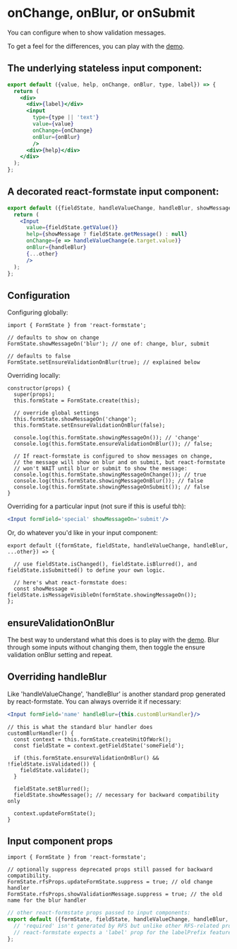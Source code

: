 # onChange, onBlur, or onSubmit

You can configure when to show validation messages.

To get a feel for the differences, you can play with the [demo](https://dtrelogan.github.io/react-formstate-demo/).

## The underlying stateless input component:

```jsx
export default ({value, help, onChange, onBlur, type, label}) => {
  return (
    <div>
      <div>{label}</div>
      <input
        type={type || 'text'}
        value={value}
        onChange={onChange}
        onBlur={onBlur}
        />
      <div>{help}</div>
    </div>
  );
};
```

## A decorated react-formstate input component:

```jsx
export default ({fieldState, handleValueChange, handleBlur, showMessage, ...other}) => {
  return (
    <Input
      value={fieldState.getValue()}
      help={showMessage ? fieldState.getMessage() : null}
      onChange={e => handleValueChange(e.target.value)}
      onBlur={handleBlur}
      {...other}
      />
  );
};
```

## Configuration

Configuring globally:

```es6
import { FormState } from 'react-formstate';

// defaults to show on change
FormState.showMessageOn('blur'); // one of: change, blur, submit

// defaults to false
FormState.setEnsureValidationOnBlur(true); // explained below
```

Overriding locally:

```es6
constructor(props) {
  super(props);
  this.formState = FormState.create(this);

  // override global settings
  this.formState.showMessageOn('change');
  this.formState.setEnsureValidationOnBlur(false);

  console.log(this.formState.showingMessageOn()); // 'change'
  console.log(this.formState.ensureValidationOnBlur()); // false;

  // If react-formstate is configured to show messages on change,
  // the message will show on blur and on submit, but react-formstate
  // won't WAIT until blur or submit to show the message:
  console.log(this.formState.showingMessageOnChange()); // true
  console.log(this.formState.showingMessageOnBlur()); // false
  console.log(this.formState.showingMessageOnSubmit()); // false
}
```

Overriding for a particular input (not sure if this is useful tbh):

```jsx
<Input formField='special' showMessageOn='submit'/>
```

Or, do whatever you'd like in your input component:

```es6
export default ({formState, fieldState, handleValueChange, handleBlur, ...other}) => {

  // use fieldState.isChanged(), fieldState.isBlurred(), and fieldState.isSubmitted() to define your own logic.

  // here's what react-formstate does:
  const showMessage = fieldState.isMessageVisibleOn(formState.showingMessageOn());
};
```

## ensureValidationOnBlur

The best way to understand what this does is to play with the [demo](https://dtrelogan.github.io/react-formstate-demo/). Blur through some inputs without changing them, then toggle the ensure validation onBlur setting and repeat.

## Overriding handleBlur

Like 'handleValueChange', 'handleBlur' is another standard prop generated by react-formstate. You can always override it if necessary:

```jsx
<Input formField='name' handleBlur={this.customBlurHandler}/>
```

```es6
// this is what the standard blur handler does
customBlurHandler() {
  const context = this.formState.createUnitOfWork();
  const fieldState = context.getFieldState('someField');

  if (this.formState.ensureValidationOnBlur() && !fieldState.isValidated()) {
    fieldState.validate();
  }

  fieldState.setBlurred();
  fieldState.showMessage(); // necessary for backward compatibility only

  context.updateFormState();
}
```

## Input component props

```es6
import { FormState } from 'react-formstate';

// optionally suppress deprecated props still passed for backward compatibility.
FormState.rfsProps.updateFormState.suppress = true; // old change handler
FormState.rfsProps.showValidationMessage.suppress = true; // the old name for the blur handler
```

```jsx
// other react-formstate props passed to input components:
export default ({formState, fieldState, handleValueChange, handleBlur, showMessage, required, label, ...other}) => {
  // 'required' isn't generated by RFS but unlike other RFS-related props it's not suppressed.
  // react-formstate expects a 'label' prop for the labelPrefix feature and will generate one if not present.
};
```
